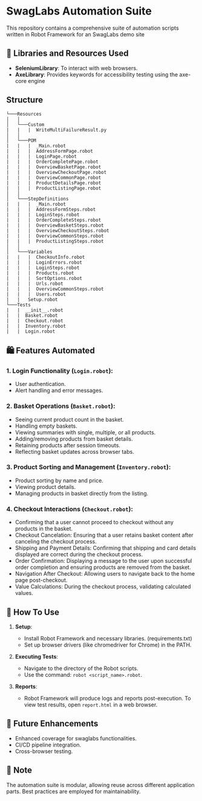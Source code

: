 # SwagLabs Automation Suite

This repository contains a comprehensive suite of automation scripts written in Robot Framework for an SwagLabs demo site

## 📌 Libraries and Resources Used

- **SeleniumLibrary**: To interact with web browsers.
- **AxeLibrary**: Provides keywords for accessibility testing using the axe-core engine

## Structure

```
└───Resources
│   │
│   └───Custom
|   |   |  WriteMultiFailureResult.py
│   │
│   └───POM
|   |   |  _Main.robot
|   |   |  AddressFormPage.robot
|   |   |  LoginPage.robot
|   |   |  OrderCompletePage.robot
|   |   |  OverviewBasketPage.robot
|   |   |  OverviewCheckoutPage.robot
|   |   |  OverviewCommonPage.robot
|   |   |  ProductDetailsPage.robot
|   |   |  ProductListingPage.robot
│   │
│   └───StepDefinitions
|   |   |  _Main.robot
|   |   |  AddressFormSteps.robot
|   |   |  LoginSteps.robot
|   |   |  OrderCompleteSteps.robot
|   |   |  OverviewBasketSteps.robot
|   |   |  OverviewCheckoutSteps.robot
|   |   |  OverviewCommonSteps.robot
|   |   |  ProductListingSteps.robot
│   │
│   └───Variables
|   |   |  CheckoutInfo.robot
|   |   |  LoginErrors.robot
|   |   |  LoginSteps.robot
|   |   |  Products.robot
|   |   |  SortOptions.robot
|   |   |  Urls.robot
|   |   |  OverviewCommonSteps.robot
|   |   |  Users.robot
|   |   Setup.robot
└───Tests
|   |  __init__.robot
|   |  Basket.robot
|   |  Checkout.robot
|   |  Inventory.robot
|   |  Login.robot
```

## 🛍 Features Automated

### 1. **Login Functionality** (`Login.robot`):

- User authentication.
- Alert handling and error messages.

### 2. **Basket Operations** (`Basket.robot`):

- Seeing current product count in the basket.
- Handling empty baskets.
- Viewing summaries with single, multiple, or all products.
- Adding/removing products from basket details.
- Retaining products after session timeouts.
- Reflecting basket updates across browser tabs.

### 3. **Product Sorting and Management** (`Inventory.robot`):

- Product sorting by name and price.
- Viewing product details.
- Managing products in basket directly from the listing.

### 4. **Checkout Interactions** (`Checkout.robot`):

- Confirming that a user cannot proceed to checkout without any products in the basket.
- Checkout Cancelation: Ensuring that a user retains basket content after canceling the checkout process.
- Shipping and Payment Details: Confirming that shipping and card details displayed are correct during the checkout process.
- Order Confirmation: Displaying a message to the user upon successful order completion and ensuring products are removed from the basket.
- Navigation After Checkout: Allowing users to navigate back to the home page post-checkout.
- Value Calculations: During the checkout process, validating calculated values.

## 🔧 How To Use

1. **Setup**:
   - Install Robot Framework and necessary libraries. (requirements.txt)
   - Set up browser drivers (like chromedriver for Chrome) in the PATH.

2. **Executing Tests**:
   - Navigate to the directory of the Robot scripts.
   - Use the command: `robot <script_name>.robot`.

3. **Reports**:
   - Robot Framework will produce logs and reports post-execution. To view test results, open `report.html` in a web browser.

## 🚀 Future Enhancements

- Enhanced coverage for swaglabs functionalities.
- CI/CD pipeline integration.
- Cross-browser testing.

## 📝 Note

The automation suite is modular, allowing reuse across different application parts. Best practices are employed for maintainability.